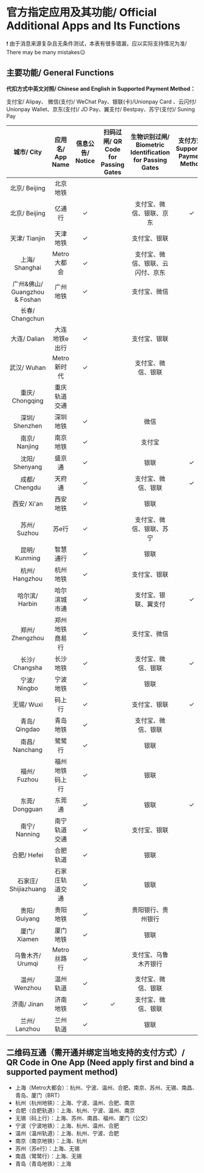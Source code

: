 # 官方指定应用及其功能/ Official Additional Apps and Its Functions

❗ 由于消息来源复杂且无条件测试，本表有很多错漏，应以实际支持情况为准/ There may be many mistakes😑

## 主要功能/ General Functions

**代扣方式中英文对照/ Chinese and English in Supported Payment Method：**

支付宝/ Alipay、 微信(支付)/ WeChat Pay、银联(卡)/Unionpay Card 、云闪付/ Unionpay Wallet、京东(支付)/ JD Pay、翼支付/ Bestpay、苏宁(支付)/ Suning Pay

| 城市/ City | 应用名/ App Name | 信息公告/ Notice | 扫码过闸/ QR Code for Passing Gates | 生物识别过闸/ Biometric Identification for Passing Gates | 支付方式/ Supported Payment Method | 可刷公交/ Bus Interchangeable | 其他指定应用/ Other Apps Available |
| :-: | :-: | :-: | :-: | :-: | :-: | :-: | :-: |
| 北京/ Beijing | 北京地铁 | 
| 北京/ Beijing | 亿通行 | ✓ | | 支付宝、微信、银联、京东 | ✓ | 北京一卡通、北京公交 |
| 天津/ Tianjin | 天津地铁 | ✓ | | 支付宝、银联 |
| 上海/ Shanghai | Metro大都会 | ✓ | | 支付宝、微信、银联、云闪付、京东 |
| 广州&佛山/ Guangzhou & Foshan | 广州地铁 | ✓ | | 支付宝、微信 |
| 长春/ Changchun | |
| 大连/ Dalian | 大连地铁e出行 | ✓ | | 支付宝、银联 |
| 武汉/ Wuhan | Metro新时代 | ✓ | | 支付宝、微信、银联 |
| 重庆/ Chongqing | 重庆轨道交通 |
| 深圳/ Shenzhen | 深圳地铁 | ✓ | | 微信 |
| 南京/ Nanjing | 南京地铁 | ✓ | | 支付宝 |
| 沈阳/ Shenyang | 盛京通 | ✓ | | 银联 | ✓ | 
| 成都/ Chengdu | 天府通 | ✓ | | 支付宝、微信、银联 | ✓ |
| 西安/ Xi'an | 西安地铁 | ✓ | | 银联 |
| 苏州/ Suzhou | 苏e行 | ✓ | | 支付宝、微信、银联、苏宁 |
| 昆明/ Kunming | 智慧通行 | ✓ | | 银联 |
| 杭州/ Hangzhou | 杭州地铁 | ✓ | | 支付宝、银联 | | 杭州市民卡、杭州办事服务 |
| 哈尔滨/ Harbin | 哈尔滨城市通 | ✓ | | 支付宝、银联、翼支付 | ✓ | 
| 郑州/ Zhengzhou | 郑州地铁商易行 | ✓ | | 支付宝、微信 |
| 长沙/ Changsha | 长沙地铁 | ✓ | | 支付宝、微信、银联 | ✓ | 湘行一卡通 |
| 宁波/ Ningbo | 宁波地铁 | ✓ | | 银联 |
| 无锡/ Wuxi | 码上行 | ✓ | | 支付宝、银联 | ✓ | 
| 青岛/ Qingdao | 青岛地铁 | ✓ | | 支付宝、微信、银联 |
| 南昌/ Nanchang | 鹭鹭行 | ✓ | | 银联 |
| 福州/ Fuzhou | 福州地铁码上行 | ✓ | | 银联 | | e福州 |
| 东莞/ Dongguan | 东莞通 | ✓ | | 银联 | ✓ | 
| 南宁/ Nanning | 南宁轨道交通 | ✓ | | 支付宝、银联 |
| 合肥/ Hefei | 合肥轨道 | ✓ | | 银联 |
| 石家庄/ Shijiazhuang | 石家庄轨道交通 | ✓ | | 银联 |
| 贵阳/ Guiyang | 贵阳地铁 | ✓ | | 贵阳银行、贵州银行 |
| 厦门/ Xiamen | 厦门地铁 | ✓ | | 银联 |
| 乌鲁木齐/ Urumqi | Metro丝路行 | ✓ |  | 支付宝、乌鲁木齐银行 | | 乌鲁木齐地铁 |
| 温州/ Wenzhou | 温州轨道 | ✓ | | 支付宝、微信、银联 |
| 济南/ Jinan | 济南地铁 | ✓ | ✓ | 支付宝、微信、银联 |
| 兰州/ Lanzhou | 兰州轨道 | ✓ | | 银联 |

## 二维码互通（需开通并绑定当地支持的支付方式）/ QR Code in One App (Need apply first and bind a supported payment method)
- 上海（Metro大都会）：杭州、宁波、温州、合肥、南京、苏州、无锡、南昌、青岛、厦门（BRT）
- 杭州（杭州地铁）：上海、宁波、温州、合肥、南京
- 合肥（合肥轨道）：上海、杭州、宁波、温州、南京
- 无锡（码上行）：上海、苏州、南昌、福州、厦门（公交）
- 宁波（宁波地铁）：上海、杭州、温州、合肥
- 温州（温州轨道）：上海、杭州、宁波、合肥
- 南京（南京地铁）：上海、杭州
- 苏州（苏e行）：上海、无锡
- 南昌（鹭鹭行）：上海、无锡
- 青岛（青岛地铁）：上海
